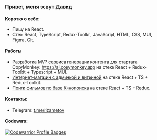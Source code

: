 ### Привет, меня зовут Давид


#### Коротко о себе:
- Пишу на React.
- Стек: React, TypeScript, Redux-Toolkit, JavaScript, HTML, CSS, MUI, Figma, Git.


#### Работы:
- Разработка MVP сервиса генерации контента для стартапа CopyMonkey: https://ai.copymonkey.app на стеке React + Redux-Toolkit + Typescript + MUI.
- [Интернет-магазин с админкой и витриной](https://github.com/rizametovd/e-commerce-react-app) на стеке React + TS + Redux-Toolkit.
- [Поиск фильмов по базе Кинопоиска](https://github.com/rizametovd/typescript-kinopoisk-explorer) на стеке React + TS + Redux.


#### Контакты:

- Telegram: [t.me/rizametov](https://t.me/rizametov)</br>

#### Codewars:
[![Codewarrior Profile Badges](https://www.codewars.com/users/rizametov/badges/large)](https://www.codewars.com/users/rizametov)
